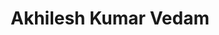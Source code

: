 ---
layout: people-layout
title: Akhilesh Kumar Vedam
designation: Researcher
email: akhilesh@fieldsofview.in
description: 
img: akhilesh.jpg
category: team
ide: akhilesh
permalink: /team/akhilesh/
---